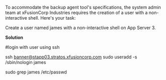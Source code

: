 To accommodate the backup agent tool's specifications, the system admin team at 
xFusionCorp Industries requires the creation of a user with a non-interactive shell. Here's your task:



Create a user named james with a non-interactive shell on App Server 3.

**Solution**

#login with user using ssh

ssh banner@stapp03.stratos.xfusioncorp.com
sudo useradd -s /sbin/nologin james

sudo grep james /etc/passwd
